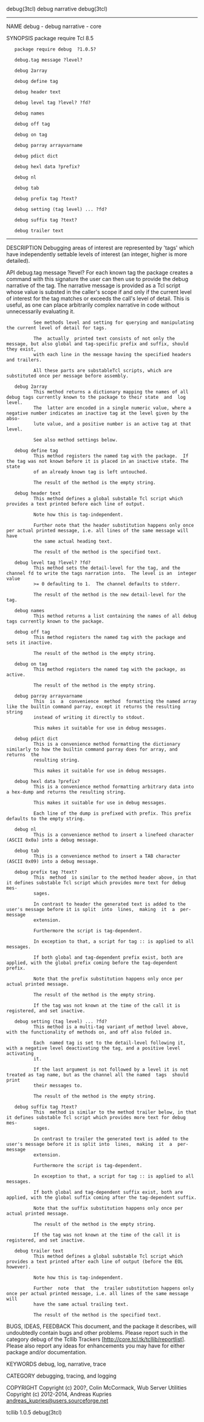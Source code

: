 debug(3tcl)                                                       debug narrative                                                      debug(3tcl)

__________________________________________________________________________________________________________________________________________________

NAME
       debug - debug narrative - core

SYNOPSIS
       package require Tcl  8.5

       package require debug  ?1.0.5?

       debug.tag message ?level?

       debug 2array

       debug define tag

       debug header text

       debug level tag ?level? ?fd?

       debug names

       debug off tag

       debug on tag

       debug parray arrayvarname

       debug pdict dict

       debug hexl data ?prefix?

       debug nl

       debug tab

       debug prefix tag ?text?

       debug setting (tag level) ... ?fd?

       debug suffix tag ?text?

       debug trailer text

__________________________________________________________________________________________________________________________________________________

DESCRIPTION
       Debugging  areas  of  interest  are  represented by 'tags' which have independently settable levels of interest (an integer, higher is more
       detailed).

API
       debug.tag message ?level?
              For each known tag the package creates a command with this signature the user can then use to provide the  debug  narrative  of  the
              tag.   The  narrative  message  is  provided as a Tcl script whose value is substed in the caller's scope if and only if the current
              level of interest for the tag matches or exceeds the call's level of detail.  This is useful, as one can place  arbitrarily  complex
              narrative in code without unnecessarily evaluating it.

              See methods level and setting for querying and manipulating the current level of detail for tags.

              The  actually  printed text consists of not only the message, but also global and tag-specific prefix and suffix, should they exist,
              with each line in the message having the specified headers and trailers.

              All these parts are substableTcl scripts, which are substituted once per message before assembly.

       debug 2array
              This method returns a dictionary mapping the names of all debug tags currently known to the package to their state  and  log  level.
              The  latter are encoded in a single numeric value, where a negative number indicates an inactive tag at the level given by the abso‐
              lute value, and a positive number is an active tag at that level.

              See also method settings below.

       debug define tag
              This method registers the named tag with the package.  If the tag was not known before it is placed in an inactive state. The  state
              of an already known tag is left untouched.

              The result of the method is the empty string.

       debug header text
              This method defines a global substable Tcl script which provides a text printed before each line of output.

              Note how this is tag-independent.

              Further note that the header substitution happens only once per actual printed message, i.e. all lines of the same message will have
              the same actual heading text.

              The result of the method is the specified text.

       debug level tag ?level? ?fd?
              This method sets the detail-level for the tag, and the channel fd to write the tags narration into.  The level is an  integer  value
              >= 0 defaulting to 1.  The channel defaults to stderr.

              The result of the method is the new detail-level for the tag.

       debug names
              This method returns a list containing the names of all debug tags currently known to the package.

       debug off tag
              This method registers the named tag with the package and sets it inactive.

              The result of the method is the empty string.

       debug on tag
              This method registers the named tag with the package, as active.

              The result of the method is the empty string.

       debug parray arrayvarname
              This  is  a  convenience  method  formatting the named array like the builtin command parray, except it returns the resulting string
              instead of writing it directly to stdout.

              This makes it suitable for use in debug messages.

       debug pdict dict
              This is a convenience method formatting the dictionary similarly to how the builtin command parray does for array, and  returns  the
              resulting string.

              This makes it suitable for use in debug messages.

       debug hexl data ?prefix?
              This is a convenience method formatting arbitrary data into a hex-dump and returns the resulting string.

              This makes it suitable for use in debug messages.

              Each line of the dump is prefixed with prefix. This prefix defaults to the empty string.

       debug nl
              This is a convenience method to insert a linefeed character (ASCII 0x0a) into a debug message.

       debug tab
              This is a convenience method to insert a TAB character (ASCII 0x09) into a debug message.

       debug prefix tag ?text?
              This  method  is similar to the method header above, in that it defines substable Tcl script which provides more text for debug mes‐
              sages.

              In contrast to header the generated text is added to the user's message before it is split  into  lines,  making  it  a  per-message
              extension.

              Furthermore the script is tag-dependent.

              In exception to that, a script for tag :: is applied to all messages.

              If both global and tag-dependent prefix exist, both are applied, with the global prefix coming before the tag-dependent prefix.

              Note that the prefix substitution happens only once per actual printed message.

              The result of the method is the empty string.

              If the tag was not known at the time of the call it is registered, and set inactive.

       debug setting (tag level) ... ?fd?
              This method is a multi-tag variant of method level above, with the functionality of methods on, and off also folded in.

              Each  named tag is set to the detail-level following it, with a negative level deactivating the tag, and a positive level activating
              it.

              If the last argument is not followed by a level it is not treated as tag name, but as the channel all the named  tags  should  print
              their messages to.

              The result of the method is the empty string.

       debug suffix tag ?text?
              This  method is similar to the method trailer below, in that it defines substable Tcl script which provides more text for debug mes‐
              sages.

              In contrast to trailer the generated text is added to the user's message before it is split into  lines,  making  it  a  per-message
              extension.

              Furthermore the script is tag-dependent.

              In exception to that, a script for tag :: is applied to all messages.

              If both global and tag-dependent suffix exist, both are applied, with the global suffix coming after the tag-dependent suffix.

              Note that the suffix substitution happens only once per actual printed message.

              The result of the method is the empty string.

              If the tag was not known at the time of the call it is registered, and set inactive.

       debug trailer text
              This method defines a global substable Tcl script which provides a text printed after each line of output (before the EOL however).

              Note how this is tag-independent.

              Further  note  that  the  trailer substitution happens only once per actual printed message, i.e. all lines of the same message will
              have the same actual trailing text.

              The result of the method is the specified text.

BUGS, IDEAS, FEEDBACK
       This document, and the package it describes, will undoubtedly contain bugs and other problems.  Please report such in the category debug of
       the  Tcllib Trackers [http://core.tcl.tk/tcllib/reportlist].  Please also report any ideas for enhancements you may have for either package
       and/or documentation.

KEYWORDS
       debug, log, narrative, trace

CATEGORY
       debugging, tracing, and logging

COPYRIGHT
       Copyright (c) 200?, Colin McCormack, Wub Server Utilities
       Copyright (c) 2012-2014, Andreas Kupries <andreas_kupries@users.sourceforge.net>

tcllib                                                                 1.0.5                                                           debug(3tcl)
